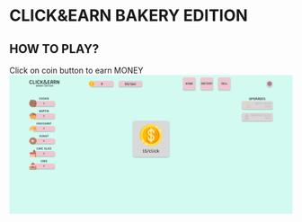 # CLICK&EARN BAKERY EDITION
## HOW TO PLAY?
Click on coin button to earn MONEY
![Interface of the game](/assets/img/interface.png "Interface of the game")
